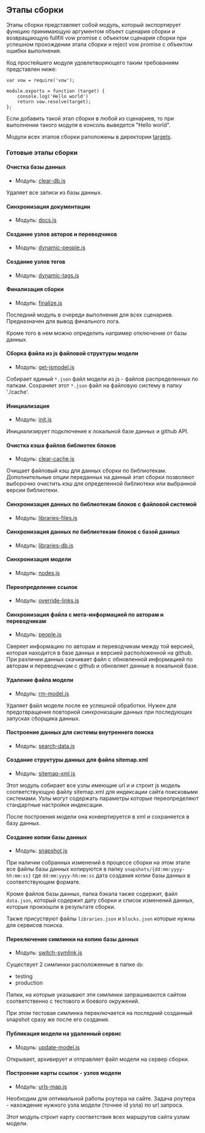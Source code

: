 ## Этапы сборки

Этапы сборки представляет собой модуль, который экспортирует функцию принимающую аргументом
объект сценария сборки и возвращающую fullfill vow promise c объектом сценария сборки
при успешном прохождении этапа сборки и reject vow promise с объектом ошибки выполнения.

Код простейшего модуля удовлетворяющего таким требованиям представлен ниже:

```
var vow = require('vow');

module.exports = function (target) {
    console.log('Hello world')
    return vow.resolve(target);
};
```

Если добавить такой этап сборки в любой из сценариев, то при выполнении такого модуля в консоль
выведется "Hello world".

Модули всех этапов сборки раположены в директории [targets](./src/tasks).

### Готовые этапы сборки

#### Очистка базы данных

* Модуль: [clear-db.js](./src/tasks/clear-db.js)

Удаляет все записи из базы данных.

#### Синхронизация документации

* Модуль: [docs.js](./src/tasks/docs.js)

#### Создание узлов авторов и переводчиков

* Модуль: [dynamic-people.js](./src/tasks/dynamic-people.js)

#### Создание узлов тегов

* Модуль: [dynamic-tags.js](./src/tasks/dynamic-tags.js)

#### Финализация сборки

* Модуль: [finalize.js](./src/tasks/finalize.js)

Последний модуль в очереди выполнения для всех сценариев.
Предназначен для вывод финального лога.

Кроме того в нем можно определить например отключение от базы данных.

#### Сборка файла из js файловой структуры модели

* Модуль: [get-jsmodel.js](./src/tasks/get-jsmodel.js)

Собирает единый `*.json` файл модели из js - файлов распределенных по папкам.
Сохраняет этот `*.json` файл на файловую систему в папку './cache'.

#### Инициализация

* Модуль: [init.js](./src/tasks/init.js)

Инициализирует подключение к локальной базе данных и github API.

#### Очистка кэша файлов библиотек блоков

* Модуль: [clear-cache.js](./src/tasks/libraries-cache.js)

Очищает файловый кэш для данных сборки по библиотекам.
Дополнительные опции переданных на данный этап сборки позволяют
выборочно очистить кэш для определенной библиотеки или выбранной версии библиотеки.

#### Синхронизация данных по библиотекам блоков с файловой системой

* Модуль: [libraries-files.js](./src/tasks/libraries-files.js)

#### Синхронизация данных по библиотекам блоков с базой данных

* Модуль: [libraries-db.js](./src/tasks/libraries-db.js)

#### Синхронизация модели

* Модуль: [nodes.js](./src/tasks/nodes.js)

#### Переопределение ссылок

* Модуль: [override-links.js](./src/tasks/override-links.js)

#### Синхронизация файла с мета-информацией по авторам и переводчикам

* Модуль: [people.js](./src/tasks/people.js)

Сверяет информацию по авторам и переводчикам между той версией, которая
находится в базе данных и версией расположенной на github. При различии
данных скачивает файл с обновленной информацией по авторам и переводчикам с github
и обновляет данные в локальной базе.

#### Удаление файла модели

* Модуль: [rm-model.js](./src/tasks/rm-model.js)

Удаляет файл модели после ее успешной обработки. Нужен для
предотвращения повторной синхронизации данных при последующих
запусках сборщика данных.

#### Построение данных для системы внутреннего поиска

* Модуль: [search-data.js](./src/tasks/search-data.js)

#### Создание структуры данных для файла sitemap.xml

* Модуль: [sitemap-xml.js](./src/tasks/sitemap-xml.js)

Этот модуль собирает все узлы имеющие url и и строит js модель соответствующую
файлу sitemap.xml для индексации сайта поисковыми системами. Узлы могут содержать
параметры которые переопределяют стандартные настройки индексации.

После построения модели она конвертируется в xml и сохраняется в базу данных.

#### Создание копии базы данных

* Модуль: [snapshot.js](./src/tasks/snapshot.js)

При наличии собранных изменений в процессе сборки на этом этапе
все файлы базы данных копируются в папку `snapshots/{dd:mm:yyyy-hh:mm:ss}`
где `dd:mm:yyyy-hh:mm:ss` дата создания копии базы данных в соответствующем формате.

Кроме файлов базы данных, папка бэкапа также содержит, файл `data.json`,
который содержит дату сборки и список изменений данных, которые произошли в результате сборки.

Также присуствуют файлы `libraries.json` и `blocks.json` которые нужны для сервисов поиска.

#### Переключение симлинки на копию базы данных

* Модуль: [switch-symlink.js](./src/tasks/switch-symlink.js)

Существует 2 симлинки расположенные в папке `db`:

* testing
* production

Папки, на которые указывают эти симлинки запрашиваются сайтом
соответственно с тестового и боевого окружений.

При этом тестовая симлинка переключается на последний созданный snapshot
сразу же после его создания.

#### Публикация модели на удаленный сервис

* Модуль: [update-model.js](./src/tasks/update-model.js)

Открывает, архивирует и отправляет файл модели на сервер сборки.

#### Построение карты ссылок - узлов модели

* Модуль: [urls-map.js](./src/tasks/urls-map.js)

Необходим для оптимальной работы роутера на сайте.
Задача роутера - нахождение нужного узла модели (точнее id узла) по url запроса.

Этот модуль строит карту соответствия всех маршрутов сайта узлам модели.
